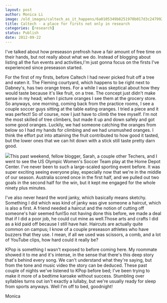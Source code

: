 ```yaml
---
layout: post
author: Monica Li
image: /old_images/caltech_as_it_happens/6a0105349b8251970b017d3c247992970c.jpg
title: Caltech - a place for firsts not only in research
categories: [research]
status: Publish
date: 2012-09-22
---
```



I've talked about how preseason prefrosh have a fair amount of free time on their hands, but not really about what we do. Instead of blogging about listing all the fun events and activities,I'm just gonna focus on the firsts I've experienced since preseason started.



For the first of my firsts, before Caltech I had never picked fruit off a tree and eaten it. The Fleming courtyard, which happens to be right next to Dabney's, has two orange trees. For a while I was skeptical about how they would taste because it's like fruit, on a tree. The concept just didn't make sense in my head; when I picture oranges I see them at the grocery store. So anyways, one morning, coming back from the practice rooms, I see a couple soccer guys sitting at the table eating oranges. I tried a piece and it was perfect! So of course, now I just have to climb the tree myself. I'm not the most skilled of tree climbers, but made it up and down safely and got some good oranges. Luckily, we had someone catching the oranges from below so I had my hands for climbing and we had unsmushed oranges. I think the effort put into attaining the fruit contributed to how good it tasted, but the lower ones that we can hit down with a stick still taste pretty darn good.


![](/old_images/caltech_as_it_happens/6a0105349b8251970b017c31f634a5970b.jpg)This past weekend, fellow blogger, Sarah, a couple other Techers, and I went to see the US Olympic Women's Soccer Team play at the Home Depot Center. I've never been to such a large-scaled sporting event before. It was super exciting seeing everyone play, especially now that we're in the middle of our season. Australia scored once in the first half, and we pulled out two goals in the second half for the win, but it kept me engaged for the whole ninety plus minutes.

I've also never heard the word janky, which basically means sketchy. Something I did which was kind of janky was give someone a haircut, which is also a first. A friend needed a haircut and the notion of cutting off someone's hair seemed fun!So not having done this before, we made a deal that if I did a poor job, he could cut mine as well.Those arts and crafts I did as a kid paid off because I still have hair. Haircuts are actually quite common on campus; I know of a couple preseason athletes who have buzzers that they use. I mean, if all we used was scissors, a comb, and a lot of YouTube clips, how hard could it really be?


KPop is something I wasn't exposed to before coming here. My roommate showed it to me and it's intense, in the sense that there's this deep story that's behind every song. We can't understand what they're saying, but from the tone and music video the story can be deduced. These past couple of nights we've listened to KPop before bed; I've been trying to make it more of a bedtime karoake without success. Stumbling over syllables turns out isn't exactly a lullaby, but we're usually ready for sleep from sports anyways. Well I'm off to bed, goodnight!


Monica
